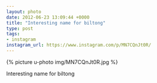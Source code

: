 ```yaml
---
layout: photo
date: 2012-06-23 13:09:44 +0000
title: "Interesting name for biltong"
type: post
tags:
- instagram
instagram_url: https://www.instagram.com/p/MN7CQnJt0R/
---
```


{% picture u-photo img/MN7CQnJt0R.jpg %}

Interesting name for biltong
